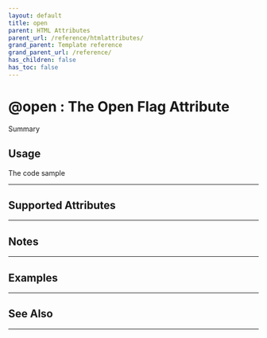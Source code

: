 ```yaml
---
layout: default
title: open
parent: HTML Attributes
parent_url: /reference/htmlattributes/
grand_parent: Template reference
grand_parent_url: /reference/
has_children: false
has_toc: false
---
```


# @open : The Open Flag Attribute

Summary

## Usage

 The code sample

---

## Supported Attributes


---

## Notes


---

## Examples


---


## See Also


---

